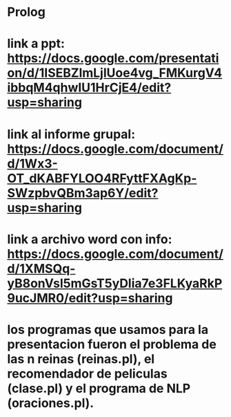 # Prolog
# link a ppt: https://docs.google.com/presentation/d/1ISEBZlmLjlUoe4vg_FMKurgV4ibbqM4qhwIU1HrCjE4/edit?usp=sharing
# link al informe grupal: https://docs.google.com/document/d/1Wx3-OT_dKABFYLOO4RFyttFXAgKp-SWzpbvQBm3ap6Y/edit?usp=sharing
# link a archivo word con info: https://docs.google.com/document/d/1XMSQq-yB8onVsl5mGsT5yDlia7e3FLKyaRkP9ucJMR0/edit?usp=sharing
# los programas que usamos para la presentacion fueron el problema de las n reinas (reinas.pl), el recomendador de peliculas (clase.pl) y el programa de NLP (oraciones.pl).
